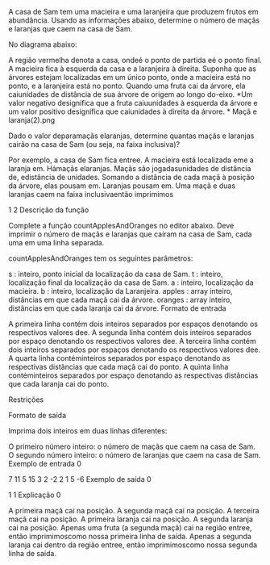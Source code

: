 A casa de Sam tem uma macieira e uma laranjeira que produzem frutos em abundância. Usando as informações abaixo, determine o número de maçãs e laranjas que caem na casa de Sam.

No diagrama abaixo:

A região vermelha denota a casa, ondeé o ponto de partida eé o ponto final. A macieira fica à esquerda da casa e a laranjeira à direita.
Suponha que as árvores estejam localizadas em um único ponto, onde a macieira está no ponto, e a laranjeira está no ponto.
Quando uma fruta cai da árvore, ela caiunidades de distância de sua árvore de origem ao longo do-eixo. *Um valor negativo designifica que a fruta caiuunidades à esquerda da árvore e um valor positivo designifica que caiunidades à direita da árvore. *
Maçã e laranja(2).png

Dado o valor deparamaçãs elaranjas, determine quantas maçãs e laranjas cairão na casa de Sam (ou seja, na faixa inclusiva)?

Por exemplo, a casa de Sam fica entree. A macieira está localizada eme a laranja em. Hámaçãs elaranjas. Maçãs são jogadasunidades de distância de, edistância de unidades. Somando a distância de cada maçã à posição da árvore, elas pousam em. Laranjas pousam em. Uma maçã e duas laranjas caem na faixa inclusivaentão imprimimos

1
2
Descrição da função

Complete a função countApplesAndOranges no editor abaixo. Deve imprimir o número de maçãs e laranjas que caíram na casa de Sam, cada uma em uma linha separada.

countApplesAndOranges tem os seguintes parâmetros:

s : inteiro, ponto inicial da localização da casa de Sam.
t : inteiro, localização final da localização da casa de Sam.
a : inteiro, localização da macieira.
b : inteiro, localização da Laranjeira.
apples : array inteiro, distâncias em que cada maçã cai da árvore.
oranges : array inteiro, distâncias em que cada laranja cai da árvore.
Formato de entrada

A primeira linha contém dois inteiros separados por espaços denotando os respectivos valores dee.
A segunda linha contém dois inteiros separados por espaço denotando os respectivos valores dee.
A terceira linha contém dois inteiros separados por espaços denotando os respectivos valores dee.
A quarta linha contéminteiros separados por espaço denotando as respectivas distâncias que cada maçã cai do ponto.
A quinta linha contéminteiros separados por espaço denotando as respectivas distâncias que cada laranja cai do ponto.

Restrições

Formato de saída

Imprima dois inteiros em duas linhas diferentes:

O primeiro número inteiro: o número de maçãs que caem na casa de Sam.
O segundo número inteiro: o número de laranjas que caem na casa de Sam.
Exemplo de entrada 0

7 11 
5 15 
3 2 
-2 2 1 
5 -6
Exemplo de saída 0

1 
1
Explicação 0

A primeira maçã cai na posição.
A segunda maçã cai na posição.
A terceira maçã cai na posição.
A primeira laranja cai na posição.
A segunda laranja cai na posição.
Apenas uma fruta (a segunda maçã) cai na região entree, então imprimimoscomo nossa primeira linha de saída.
Apenas a segunda laranja cai dentro da região entree, então imprimimoscomo nossa segunda linha de saída.